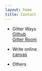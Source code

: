 ```yaml
---
layout: home
title: Contact
---
```



- Gitter Ways  
  [Github](https://github.com/ZeaBigData)  
  [Gitter Room](https://gitter.im/ZeaBigData/Lobby)

- Write online  
  [canvas](https://usecanvas.com/zea-big-data)

- Others
